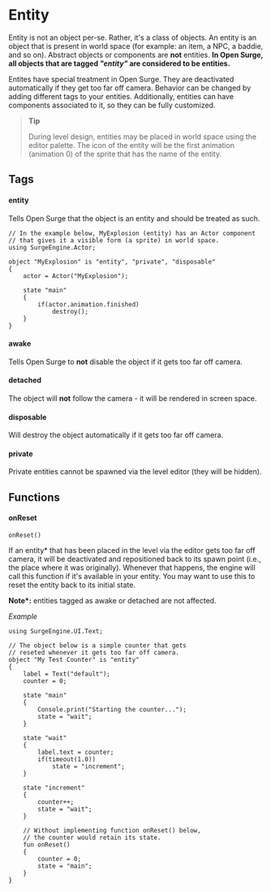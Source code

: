Entity
======

Entity is not an object per-se. Rather, it's a class of objects. An entity is an object that is present in world space (for example: an item, a NPC, a baddie, and so on). Abstract objects or components are **not** entities. **In Open Surge, all objects that are tagged *"entity"* are considered to be entities.**

Entites have special treatment in Open Surge. They are deactivated automatically if they get too far off camera. Behavior can be changed by adding different tags to your entities. Additionally, entities can have components associated to it, so they can be fully customized.

> **Tip**
> 
> During level design, entities may be placed in world space using the editor palette. The icon of the entity will be the first animation (animation 0) of the sprite that has the name of the entity.

Tags
----

#### entity

Tells Open Surge that the object is an entity and should be treated as such.

```
// In the example below, MyExplosion (entity) has an Actor component
// that gives it a visible form (a sprite) in world space.
using SurgeEngine.Actor;

object "MyExplosion" is "entity", "private", "disposable"
{
    actor = Actor("MyExplosion");

    state "main"
    {
        if(actor.animation.finished)
            destroy();
    }
}
```

#### awake

Tells Open Surge to **not** disable the object if it gets too far off camera.

#### detached

The object will **not** follow the camera - it will be rendered in screen space.

#### disposable

Will destroy the object automatically if it gets too far off camera.

#### private

Private entities cannot be spawned via the level editor (they will be hidden).


Functions
---------

#### onReset

`onReset()`

If an entity\* that has been placed in the level via the editor gets too far off camera, it will be deactivated and repositioned back to its spawn point (i.e., the place where it was originally). Whenever that happens, the engine will call this function if it's available in your entity. You may want to use this to reset the entity back to its initial state.

**Note\*:** entities tagged as awake or detached are not affected.

*Example*
```
using SurgeEngine.UI.Text;

// The object below is a simple counter that gets
// reseted whenever it gets too far off camera.
object "My Test Counter" is "entity"
{
    label = Text("default");
    counter = 0;

    state "main"
    {
        Console.print("Starting the counter...");
        state = "wait";
    }

    state "wait"
    {
        label.text = counter;
        if(timeout(1.0))
            state = "increment";
    }

    state "increment"
    {
        counter++;
        state = "wait";
    }

    // Without implementing function onReset() below,
    // the counter would retain its state.
    fun onReset()
    {
        counter = 0;
        state = "main";
    }
}
```
